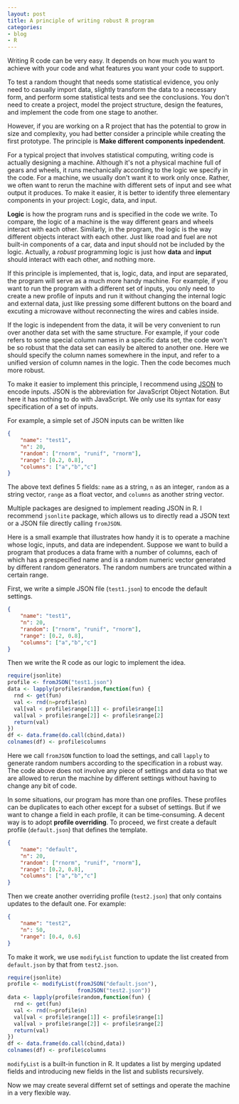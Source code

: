 ```yaml
---
layout: post
title: A principle of writing robust R program
categories:
- blog
- R
---
```


Writing R code can be very easy. It depends on how much you want to achieve with your code and what features you want your code to support.

To test a random thought that needs some statistical evidence, you only need to casually import data, slightly transform the data to a necessary form, and perform some statistical tests and see the conclusions. You don't need to create a project, model the project structure, design the features, and implement the code from one stage to another. 

However, if you are working on a R project that has the potential to grow in size and complexity, you had better consider a principle while creating the first prototype. The principle is **Make different components inpedendent**.

For a typical project that involves statistical computing, writing code is actually designing a machine. Although it's not a physical machine full of gears and wheels, it runs mechanically according to the logic we specify in the code. For a machine, we usually don't want it to work only once. Rather, we often want to rerun the machine with different sets of input and see what output it produces. To make it easier, it is better to identify three elementary components in your project: Logic, data, and input.

**Logic** is how the program runs and is specified in the code we write. To compare, the logic of a machine is the way different gears and wheels interact with each other. Similarly, in the program, the logic is the way different objects interact with each other. Just like road and fuel are not built-in components of a car, data and input should not be included by the logic. Actually, a *robust* programming logic is just how **data** and **input** should interact with each other, and nothing more.

If this principle is implemented, that is, logic, data, and input are separated, the program will serve as a much more handy machine. For example, if you want to run the program with a different set of inputs, you only need to create a new profile of inputs and run it without changing the internal logic and external data, just like pressing some different buttons on the board and excuting a microwave without reconnecting the wires and cables inside. 

If the logic is independent from the data, it will be very convenient to run over another data set with the same structure. For example, if your code refers to some special column names in a specific data set, the code won't be so robust that the data set can easily be altered to another one. Here we should specify the column names somewhere in the input, and refer to a unified version of column names in the logic. Then the code becomes much more robust.

To make it easier to implement this principle, I recommend using [JSON](http://www.json.org/) to encode inputs. JSON is the abbreviation for JavaScript Object Notation. But here it has nothing to do with JavaScript. We only use its syntax for easy specification of a set of inputs.

For example, a simple set of JSON inputs can be written like

```json
{
    "name": "test1",
    "n": 20,
    "random": ["rnorm", "runif", "rnorm"],
    "range": [0.2, 0.8],
    "columns": ["a","b","c"]
}
```

The above text defines 5 fields: `name` as a string, `n` as an integer, `random` as a string vector, `range` as a float vector, and `columns` as another string vector.

Multiple packages are designed to implement reading JSON in R. I recommend `jsonlite` package, which allows us to directly read a JSON text or a JSON file directly calling `fromJSON`.

Here is a small example that illustrates how handy it is to operate a machine whose logic, inputs, and data are independent. Suppose we want to build a program that produces a data frame with a number of columns, each of which has a prespecified name and is a random numeric vector generated by different random generators. The random numbers are truncated within a certain range.

First, we write a simple JSON file (`test1.json`) to encode the default settings.

```json
{
    "name": "test1",
    "n": 20,
    "random": ["rnorm", "runif", "rnorm"],
    "range": [0.2, 0.8],
    "columns": ["a","b","c"]
}
```

Then we write the R code as our logic to implement the idea.

```r
require(jsonlite)
profile <- fromJSON("test1.json")
data <- lapply(profile$random,function(fun) {
  rnd <- get(fun)
  val <- rnd(n=profile$n)
  val[val < profile$range[1]] <- profile$range[1]
  val[val > profile$range[2]] <- profile$range[2]
  return(val)
})
df <- data.frame(do.call(cbind,data))
colnames(df) <- profile$columns
```

Here we call `fromJSON` function to load the settings, and call `lapply` to generate random numbers according to the specification in a robust way. The code above does not involve any piece of settings and data so that we are allowed to rerun the machine by different settings without having to change any bit of code.

In some situations, our program has more than one profiles. These profiles can be duplicates to each other except for a subset of settings. But if we want to change a field in each profile, it can be time-consuming. A decent way is to adopt **profile overriding**. To proceed, we first create a default profile (`default.json`) that defines the template.

```json
{
    "name": "default",
    "n": 20,
    "random": ["rnorm", "runif", "rnorm"],
    "range": [0.2, 0.8],
    "columns": ["a","b","c"]
}
```

Then we create another overriding profile (`test2.json`) that only contains updates to the default one. For example:

```json
{
    "name": "test2",
    "n": 50,
    "range": [0.4, 0.6]
}
```

To make it work, we use `modifyList` function to update the list created from `default.json` by that from `test2.json`.

```r
require(jsonlite)
profile <- modifyList(fromJSON("default.json"),
                      fromJSON("test2.json"))
data <- lapply(profile$random,function(fun) {
  rnd <- get(fun)
  val <- rnd(n=profile$n)
  val[val < profile$range[1]] <- profile$range[1]
  val[val > profile$range[2]] <- profile$range[2]
  return(val)
})
df <- data.frame(do.call(cbind,data))
colnames(df) <- profile$columns
```

`modifyList` is a built-in function in R. It updates a list by merging updated fields and introducing new fields in the list and sublists recursively.

Now we may create several differnt set of settings and operate the machine in a very flexible way.